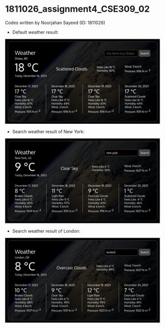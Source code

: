 # 1811026_assignment4_CSE309_02

Codes written by Noorjahan Sayeed (ID: 1811026)

* Default weather result:

![Alt text](screenshots/screenshot1.png "Default weather result")

* Search weather result of New York:

![Alt text](screenshots/screenshot2.png "Search weather result of New York")

* Search weather result of London:

![Alt text](screenshots/screenshot3.png "Search weather result of London")
